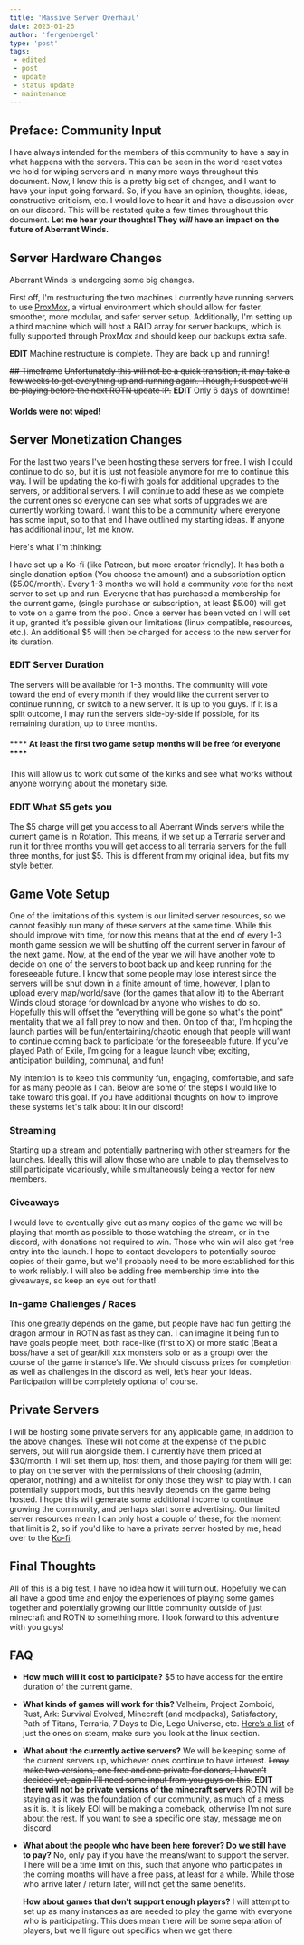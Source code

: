 ```yaml
---
title: 'Massive Server Overhaul'
date: 2023-01-26
author: 'fergenbergel'
type: 'post'
tags: 
 - edited
 - post
 - update
 - status update
 - maintenance
---
```


## Preface: Community Input

I have always intended for the members of this community to have a say in what happens with the servers. This can be seen in the world reset votes we hold for wiping servers and in many more ways throughout this document. Now, I know this is a pretty big set of changes, and I want to have your input going forward. So, if you have an opinion, thoughts, ideas, constructive criticism, etc. I would love to hear it and have a discussion over on our discord. This will be restated quite a few times throughout this document. **Let me hear your thoughts! They *__will__* have an impact on the future of Aberrant Winds.**

## Server Hardware Changes

Aberrant Winds is undergoing some big changes.

First off, I'm restructuring the two machines I currently have running servers to use [ProxMox](https://www.proxmox.com/en/ "ProxMox"), a virtual environment which should allow for faster, smoother, more modular, and safer server setup. Additionally, I'm setting up a third machine which will host a RAID array for server backups, which is fully supported through ProxMox and should keep our backups extra safe.

**EDIT**
Machine restructure is complete. They are back up and running!

~~\## Timeframe~~
~~Unfortunately this will not be a quick transition, it may take a few weeks to get everything up and running again. Though, I suspect we'll be playing before the next ROTN update :P.~~ **EDIT** Only 6 days of downtime!

#### **Worlds were not wiped!**

## Server Monetization Changes

For the last two years I've been hosting these servers for free. I wish I could continue to do so, but it is just not feasible anymore for me to continue this way. I will be updating the ko-fi with goals for additional upgrades to the servers, or additional servers. I will continue to add these as we complete the current ones so everyone can see what sorts of upgrades we are currently working toward. I want this to be a community where everyone has some input, so to that end I have outlined my starting ideas. If anyone has additional input, let me know.

Here's what I'm thinking:

I have set up a Ko-fi (like Patreon, but more creator friendly). It has both a single donation option (You choose the amount) and a subscription option ($5.00/month). Every 1-3 months we will hold a community vote for the next server to set up and run. Everyone that has purchased a membership for the current game, (single purchase or subscription, at least $5.00) will get to vote on a game from the pool. Once a server has been voted on I will set it up, granted it’s possible given our limitations (linux compatible, resources, etc.). An additional $5 will then be charged for access to the new server for its duration.

### EDIT Server Duration

The servers will be available for 1-3 months. The community will vote toward the end of every month if they would like the current server to continue running, or switch to a new server. It is up to you guys. If it is a split outcome, I may run the servers side-by-side if possible, for its remaining duration, up to three months.

#### **** At least the first two game setup months will be free for everyone ****

This will allow us to work out some of the kinks and see what works without anyone worrying about the monetary side.

### EDIT What $5 gets you

The $5 charge will get you access to all Aberrant Winds servers while the current game is in Rotation. This means, if we set up a Terraria server and run it for three months you will get access to all terraria servers for the full three months, for just $5. This is different from my original idea, but fits my style better.

## Game Vote Setup

One of the limitations of this system is our limited server resources, so we cannot feasibly run many of these servers at the same time. While this should improve with time, for now this means that at the end of every 1-3 month game session we will be shutting off the current server in favour of the next game. Now, at the end of the year we will have another vote to decide on one of the servers to boot back up and keep running for the foreseeable future. I know that some people may lose interest since the servers will be shut down in a finite amount of time, however, I plan to upload every map/world/save (for the games that allow it) to the Aberrant Winds cloud storage for download by anyone who wishes to do so. Hopefully this will offset the "everything will be gone so what's the point" mentality that we all fall prey to now and then. On top of that, I'm hoping the launch parties will be fun/entertaining/chaotic enough that people will want to continue coming back to participate for the foreseeable future. If you’ve played Path of Exile, I’m going for a league launch vibe; exciting, anticipation building, communal, and fun!

My intention is to keep this community fun, engaging, comfortable, and safe for as many people as I can. Below are some of the steps I would like to take toward this goal. If you have additional thoughts on how to improve these systems let's talk about it in our discord!

### Streaming

Starting up a stream and potentially partnering with other streamers for the launches. Ideally this will allow those who are unable to play themselves to still participate vicariously, while simultaneously being a vector for new members.

### Giveaways

I would love to eventually give out as many copies of the game we will be playing that month as possible to those watching the stream, or in the discord, with donations not required to win. Those who win will also get free entry into the launch. I hope to contact developers to potentially source copies of their game, but we'll probably need to be more established for this to work reliably. I will also be adding free membership time into the giveaways, so keep an eye out for that!

### In-game Challenges / Races

This one greatly depends on the game, but people have had fun getting the dragon armour in ROTN as fast as they can. I can imagine it being fun to have goals people meet, both race-like (first to X) or more static (Beat a boss/have a set of gear/kill xxx monsters solo or as a group) over the course of the game instance’s life. We should discuss prizes for completion as well as challenges in the discord as well, let’s hear your ideas. Participation will be completely optional of course.

## Private Servers

I will be hosting some private servers for any applicable game, in addition to the above changes. These will not come at the expense of the public servers, but will run alongside them. I currently have them priced at $30/month. I will set them up, host them, and those paying for them will get to play on the server with the permissions of their choosing (admin, operator, nothing) and a whitelist for only those they wish to play with. I can potentially support mods, but this heavily depends on the game being hosted. I hope this will generate some additional income to continue growing the community, and perhaps start some advertising. Our limited server resources mean I can only host a couple of these, for the moment that limit is 2, so if you'd like to have a private server hosted by me, head over to the [Ko-fi](https://ko-fi.com/aberrantwinds "Aberrant Winds' Ko-fi").

## Final Thoughts

All of this is a big test, I have no idea how it will turn out. Hopefully we can all have a good time and enjoy the experiences of playing some games together and potentially growing our little community outside of just minecraft and ROTN to something more. I look forward to this adventure with you guys!

## FAQ

* **How much will it cost to participate?**
  $5 to have access for the entire duration of the current game.
* **What kinds of games will work for this?**
  Valheim, Project Zomboid, Rust, Ark: Survival Evolved, Minecraft (and modpacks), Satisfactory, Path of Titans, Terraria, 7 Days to Die, Lego Universe, etc. [Here’s a list](https://developer.valvesoftware.com/wiki/Dedicated_Servers_List "Valve Dedicated Server List") of just the ones on steam, make sure you look at the linux section.
* **What about the currently active servers?**
  We will be keeping some of the current servers up, whichever ones continue to have interest. ~~I may make two versions, one free and one private for donors, I haven’t decided yet, again I'll need some input from you guys on this.~~ **EDIT there will not be private versions of the minecraft servers** ROTN will be staying as it was the foundation of our community, as much of a mess as it is. It is likely EOI will be making a comeback, otherwise I’m not sure about the rest. If you want to see a specific one stay, message me on discord.
* **What about the people who have been here forever? Do we still have to pay?**
  No, only pay if you have the means/want to support the server. There will be a time limit on this, such that anyone who participates in the coming months will have a free pass, at least for a while. While those who arrive later / return later, will not get the same benefits.

  **How about games that don't support enough players?**
  I will attempt to set up as many instances as are needed to play the game with everyone who is participating. This does mean there will be some separation of players, but we'll figure out specifics when we get there.
